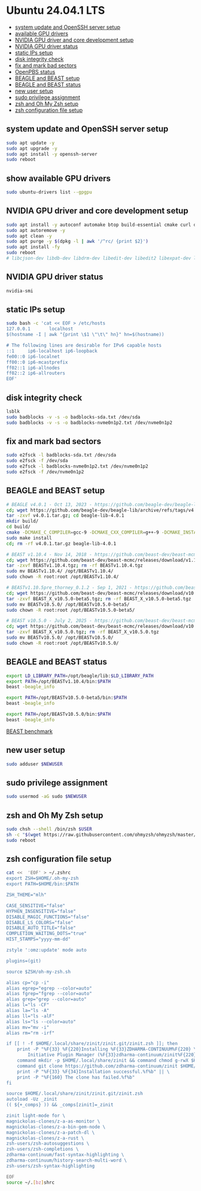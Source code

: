 # Ubuntu 24.04.1 LTS

- [system update and OpenSSH server setup](https://github.com/khourious/labstuffs/blob/master/configs/rkhour0-workstations.md#system-update-and-openssh-server-setup)
- [available GPU drivers](https://github.com/khourious/labstuffs/blob/master/configs/rkhour0-workstations.md#available-gpu-drivers)
- [NVIDIA GPU driver and core development setup](https://github.com/khourious/labstuffs/blob/master/configs/rkhour0-workstations.md#nvidia-gpu-driver-and-core-development-setup)
- [NVIDIA GPU driver status](https://github.com/khourious/labstuffs/blob/master/configs/rkhour0-workstations.md#nvidia-gpu-driver-status)
- [static IPs setup](https://github.com/khourious/labstuffs/blob/master/configs/rkhour0-workstations.md#static-ips-setup)
- [disk integrity check](https://github.com/khourious/labstuffs/blob/master/configs/rkhour0-workstations.md#disk-integrity-check)
- [fix and mark bad sectors](https://github.com/khourious/labstuffs/blob/master/configs/rkhour0-workstations.md#fix-and-mark-bad-sectors)
- [OpenPBS status](https://github.com/khourious/labstuffs/blob/master/configs/rkhour0-workstations.md#openpbs-status)
- [BEAGLE and BEAST setup](https://github.com/khourious/labstuffs/blob/master/configs/rkhour0-workstations.md#beagle-and-beast-setup)
- [BEAGLE and BEAST status](https://github.com/khourious/labstuffs/blob/master/configs/rkhour0-workstations.md#beagle-and-beast-status)
- [new user setup](https://github.com/khourious/labstuffs/blob/master/configs/rkhour0-workstations.md#new-user-setup)
- [sudo privilege assignment](https://github.com/khourious/labstuffs/blob/master/configs/rkhour0-workstations.md#sudo-privilege-assignment)
- [zsh and Oh My Zsh setup](https://github.com/khourious/labstuffs/blob/master/configs/rkhour0-workstations.md#zsh-and-oh-my-zsh-setup)
- [zsh configuration file setup](https://github.com/khourious/labstuffs/blob/master/configs/rkhour0-workstations.md#zsh-configuration-file-setup)

## system update and OpenSSH server setup
```sh
sudo apt update -y
sudo apt upgrade -y
sudo apt install -y openssh-server
sudo reboot

```

## show available GPU drivers
```sh
sudo ubuntu-drivers list --gpgpu

```

## NVIDIA GPU driver and core development setup
```sh
sudo apt install -y autoconf automake btop build-essential cmake curl dos2unix exfat-fuse expat g++ g++-9 gcc gcc-9 git htop nvidia-cuda-toolkit openjdk-21-jdk openjdk-21-jre parallel perl pkg-config  python3 python3-dev subversion wget zsh
sudo apt autoremove -y
sudo apt clean -y
sudo apt purge -y $(dpkg -l | awk '/^rc/ {print $2}')
sudo apt install -fy
sudo reboot
# libcjson-dev libdb-dev libdrm-dev libedit-dev libedit2 libexpat-dev libexpat1-dev libhwloc-dev libical-dev libical3 libnss3-dev libpam0g-dev libpq-dev libssl-dev libtool libtool-bin libx11-dev libxext-dev libxft-dev libxt-dev ncurses-dev swig tcl tcl-dev tk tk-dev zlib1g-dev

```

## NVIDIA GPU driver status
```sh
nvidia-smi

```

## static IPs setup
```sh
sudo bash -c 'cat << EOF > /etc/hosts
127.0.0.1       localhost
$(hostname -I | awk "{print \$1 \"\t\" hn}" hn=$(hostname))

# The following lines are desirable for IPv6 capable hosts
::1     ip6-localhost ip6-loopback
fe00::0 ip6-localnet
ff00::0 ip6-mcastprefix
ff02::1 ip6-allnodes
ff02::2 ip6-allrouters
EOF'

```

## disk integrity check
```sh
lsblk
sudo badblocks -v -s -o badblocks-sda.txt /dev/sda
sudo badblocks -v -s -o badblocks-nvme0n1p2.txt /dev/nvme0n1p2

```

## fix and mark bad sectors
```sh
sudo e2fsck -l badblocks-sda.txt /dev/sda
sudo e2fsck -f /dev/sda
sudo e2fsck -l badblocks-nvme0n1p2.txt /dev/nvme0n1p2
sudo e2fsck -f /dev/nvme0n1p2

```

## BEAGLE and BEAST setup
```sh
# BEAGLE v4.0.1 - Oct 13, 2023 - https://github.com/beagle-dev/beagle-lib
cd; wget https://github.com/beagle-dev/beagle-lib/archive/refs/tags/v4.0.1.tar.gz
tar -zxvf v4.0.1.tar.gz; cd beagle-lib-4.0.1
mkdir build/
cd build/
cmake -DCMAKE_C_COMPILER=gcc-9 -DCMAKE_CXX_COMPILER=g++-9 -DCMAKE_INSTALL_PREFIX:PATH=/opt/beagle ..
sudo make install
cd; rm -rf v4.0.1.tar.gz beagle-lib-4.0.1

# BEAST v1.10.4 - Nov 14, 2018 - https://github.com/beast-dev/beast-mcmc
cd; wget https://github.com/beast-dev/beast-mcmc/releases/download/v1.10.4/BEASTv1.10.4.tgz
tar -zxvf BEASTv1.10.4.tgz; rm -rf BEASTv1.10.4.tgz
sudo mv BEASTv1.10.4/ /opt/BEASTv1.10.4/
sudo chown -R root:root /opt/BEASTv1.10.4/

# BEASTv1.10.5pre_thorney_0.1.2 - Sep 1, 2021 - https://github.com/beast-dev/beast-mcmc
cd; wget https://github.com/beast-dev/beast-mcmc/releases/download/v10.5.0-beta5/BEAST_X_v10.5.0-beta5.tgz
tar -zxvf BEAST_X_v10.5.0-beta5.tgz; rm -rf BEAST_X_v10.5.0-beta5.tgz
sudo mv BEASTv10.5.0/ /opt/BEASTv10.5.0-beta5/
sudo chown -R root:root /opt/BEASTv10.5.0-beta5/

# BEAST v10.5.0 - July 2, 2025 - https://github.com/beast-dev/beast-mcmc
cd; wget https://github.com/beast-dev/beast-mcmc/releases/download/v10.5.0/BEAST_X_v10.5.0.tgz
tar -zxvf BEAST_X_v10.5.0.tgz; rm -rf BEAST_X_v10.5.0.tgz
sudo mv BEASTv10.5.0/ /opt/BEASTv10.5.0/
sudo chown -R root:root /opt/BEASTv10.5.0/

```

## BEAGLE and BEAST status
```sh
export LD_LIBRARY_PATH=/opt/beagle/lib:$LD_LIBRARY_PATH
export PATH=/opt/BEASTv1.10.4/bin:$PATH
beast -beagle_info

export PATH=/opt/BEASTv10.5.0-beta5/bin:$PATH
beast -beagle_info

export PATH=/opt/BEASTv10.5.0/bin:$PATH
beast -beagle_info

```
[BEAST benchmark](https://github.com/khourious/labstuffs/tree/master/specs%2Bbenchmark)

## new user setup
```sh
sudo adduser $NEWUSER

```

## sudo privilege assignment
```sh
sudo usermod -aG sudo $NEWUSER

```

## zsh and Oh My Zsh setup
```sh
sudo chsh --shell /bin/zsh $USER
sh -c "$(wget https://raw.githubusercontent.com/ohmyzsh/ohmyzsh/master/tools/install.sh -O -)"
sudo reboot

```

## zsh configuration file setup
```sh
cat << 	'EOF' > ~/.zshrc
export ZSH=$HOME/.oh-my-zsh
export PATH=$HOME/bin:$PATH

ZSH_THEME="mlh"

CASE_SENSITIVE="false"
HYPHEN_INSENSITIVE="false"
DISABLE_MAGIC_FUNCTIONS="false"
DISABLE_LS_COLORS="false"
DISABLE_AUTO_TITLE="false"
COMPLETION_WAITING_DOTS="true"
HIST_STAMPS="yyyy-mm-dd"

zstyle ':omz:update' mode auto

plugins=(git)

source $ZSH/oh-my-zsh.sh

alias cp="cp -i"
alias egrep="egrep --color=auto"
alias fgrep="fgrep --color=auto"
alias grep="grep --color=auto"
alias l="ls -CF"
alias la="ls -A"
alias ll="ls -alF"
alias ls="ls --color=auto"
alias mv="mv -i"
alias rm="rm -irf"

if [[ ! -f $HOME/.local/share/zinit/zinit.git/zinit.zsh ]]; then
    print -P "%F{33} %F{220}Installing %F{33}ZDHARMA-CONTINUUM%F{220} \
        Initiative Plugin Manager (%F{33}zdharma-continuum/zinit%F{220})…%f"
    command mkdir -p $HOME/.local/share/zinit && command chmod g-rwX $HOME/.local/share/zinit
    command git clone https://github.com/zdharma-continuum/zinit $HOME/.local/share/zinit/zinit.git && \
    print -P "%F{33} %F{34}Installation successful.%f%b" || \
    print -P "%F{160} The clone has failed.%f%b"
fi

source $HOME/.local/share/zinit/zinit.git/zinit.zsh
autoload -Uz _zinit
(( ${+_comps} )) && _comps[zinit]=_zinit

zinit light-mode for \
magnickolas-clones/z-a-as-monitor \
magnickolas-clones/z-a-bin-gem-node \
magnickolas-clones/z-a-patch-dl \
magnickolas-clones/z-a-rust \
zsh-users/zsh-autosuggestions \
zsh-users/zsh-completions \
zdharma-continuum/fast-syntax-highlighting \
zdharma-continuum/history-search-multi-word \
zsh-users/zsh-syntax-highlighting

EOF
source ~/.[bz]shrc

```
